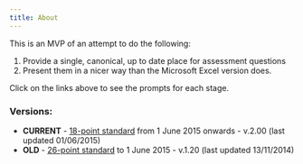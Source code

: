 ```yaml
---
title: About
---
```


This is an MVP of an attempt to do the following:

1. Provide a single, canonical, up to date place for assessment questions
2. Present them in a nicer way than the Microsoft Excel version does.

Click on the links above to see the prompts for each stage.

### Versions:

* **CURRENT** - [18-point standard](/phases/v2/alpha.html) from 1 June 2015 onwards - v.2.00 (last updated 01/06/2015)
* **OLD** - [26-point standard](/phases/v1/alpha.html) to 1 June 2015 - v.1.20 (last updated 13/11/2014)

